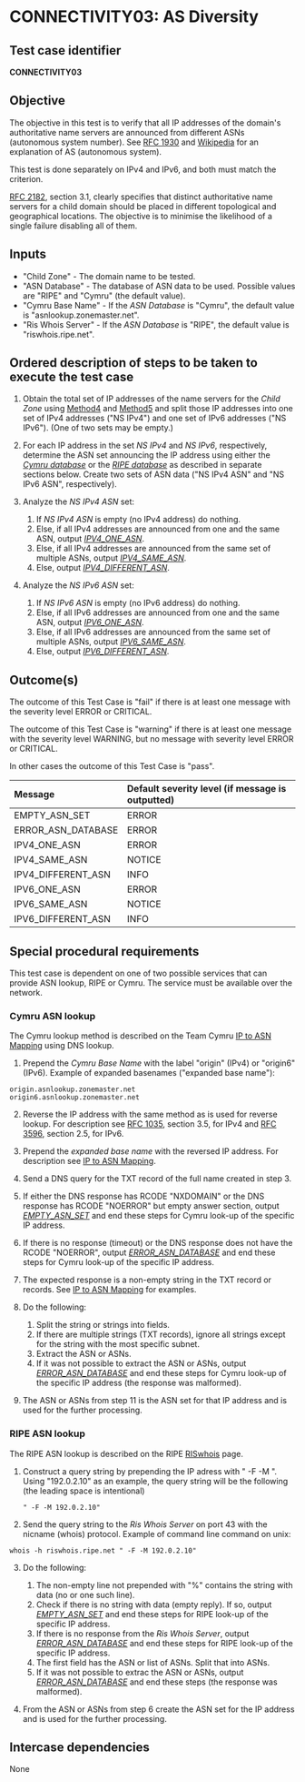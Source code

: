 # CONNECTIVITY03: AS Diversity

## Test case identifier

**CONNECTIVITY03**

## Objective

The objective in this test is to verify that all IP addresses of the domain's
authoritative name servers are announced from different ASNs (autonomous system 
number). See [RFC 1930] and [Wikipedia] for an explanation of AS (autonomous 
system).

This test is done separately on IPv4 and IPv6, and both must match the criterion.

[RFC 2182][RFC 2182#3.1], section 3.1, clearly specifies that distinct authoritative 
name servers for a child domain should be placed in different topological and 
geographical locations. The objective is to minimise the likelihood of a single 
failure disabling all of them. 


## Inputs

* "Child Zone" - The domain name to be tested.
* "ASN Database" - The database of ASN data to be used. Possible values
  are "RIPE" and "Cymru" (the default value).
* "Cymru Base Name" - If the *ASN Database* is "Cymru", the default value 
  is "asnlookup.zonemaster.net".
* "Ris Whois Server" - If the *ASN Database* is "RIPE", the default value 
  is "riswhois.ripe.net".


## Ordered description of steps to be taken to execute the test case

1. Obtain the total set of IP addresses of the name servers for the 
   *Child Zone* using [Method4] and [Method5] and split those IP addresses
   into one set of IPv4 addresses ("NS IPv4") and one set of IPv6 addresses
   ("NS IPv6"). (One of two sets may be empty.)

2. For each IP address in the set *NS IPv4* and *NS IPv6*, respectively, 
   determine the ASN set announcing the IP address using either the 
   *[Cymru database]* or the *[RIPE database]* as described in separate 
   sections below. Create two sets of ASN data ("NS IPv4 ASN" and 
   "NS IPv6 ASN", respectively).

3. Analyze the *NS IPv4 ASN* set:
   1. If *NS IPv4 ASN* is empty (no IPv4 address) do nothing.
   2. Else, if all IPv4 addresses are announced from one and the same ASN, output
      *[IPV4_ONE_ASN]*.
   3. Else, if all IPv4 addresses are announced from the same set of multiple 
      ASNs, output *[IPV4_SAME_ASN]*.
   4. Else, output *[IPV4_DIFFERENT_ASN]*.

4. Analyze the *NS IPv6 ASN* set:
   1. If *NS IPv6 ASN* is empty (no IPv6 address) do nothing.
   2. Else, if all IPv6 addresses are announced from one and the same ASN, output
      *[IPV6_ONE_ASN]*.
   3. Else, if all IPv6 addresses are announced from the same set of multiple 
      ASNs, output *[IPV6_SAME_ASN]*.
   4. Else, output *[IPV6_DIFFERENT_ASN]*.

## Outcome(s)

The outcome of this Test Case is "fail" if there is at least one 
message with the severity level ERROR or CRITICAL.

The outcome of this Test Case is "warning" if there is at least 
one message with the severity level WARNING, but no message with 
severity level ERROR or CRITICAL.

In other cases the outcome of this Test Case is "pass".

Message            |Default severity level (if message is outputted)
:------------------|:------------
EMPTY_ASN_SET      |ERROR        
ERROR_ASN_DATABASE |ERROR        
IPV4_ONE_ASN       |ERROR        
IPV4_SAME_ASN      |NOTICE       
IPV4_DIFFERENT_ASN |INFO         
IPV6_ONE_ASN       |ERROR        
IPV6_SAME_ASN      |NOTICE       
IPV6_DIFFERENT_ASN |INFO         


## Special procedural requirements

This test case is dependent on one of two possible services that can provide
ASN lookup, RIPE or Cymru. The service must be available over the network.


### Cymru ASN lookup

The Cymru lookup method is described on the Team Cymru [IP to ASN Mapping]
using DNS lookup.

1. Prepend the *Cymru Base Name* with the label "origin" (IPv4) or 
   "origin6" (IPv6). Example of expanded basenames 
   ("expanded base name"):
   
```
origin.asnlookup.zonemaster.net
origin6.asnlookup.zonemaster.net
```

2. Reverse the IP address with the same method as is used for
   reverse lookup. For description see [RFC 1035][RFC 1035#3.5], section 3.5, 
   for IPv4 and [RFC 3596][RFC 3596#2.5], section 2.5, for IPv6.
 
3. Prepend the *expanded base name* with the reversed IP address. For
   description see [IP to ASN Mapping].

4. Send a DNS query for the TXT record of the full name created in step 3.

5. If either the DNS response has RCODE "NXDOMAIN" or the DNS response 
   has RCODE "NOERROR" but empty answer section, output
   *[EMPTY_ASN_SET]* and end these steps for Cymru look-up of the specific
   IP address.

6. If there is no response (timeout) or the DNS response does not have
   the RCODE "NOERROR", output *[ERROR_ASN_DATABASE]* and 
   end these steps for Cymru look-up of the specific IP address.

8. The expected response is a non-empty string in the TXT record or 
   records. See [IP to ASN Mapping] for examples.

9. Do the following:

   1. Split the string or strings into fields.
   2. If there are multiple strings (TXT records), ignore all strings
      except for the string with the most specific subnet.
   3. Extract the ASN or ASNs.
   4. If it was not possible to extract the ASN or ASNs, output 
      *[ERROR_ASN_DATABASE]* and end these steps for Cymru look-up of 
      the specific IP address (the response was malformed).

10. The ASN or ASNs from step 11 is the ASN set for that IP address
    and is used for the further processing.


### RIPE ASN lookup

The RIPE ASN lookup is described on the RIPE [RISwhois] page.

1. Construct a query string by prepending the IP adress with
   " -F -M ". Using "192.0.2.10" as an example, the query string will
   be the following (the leading space is intentional)
   
   ```
   " -F -M 192.0.2.10" 
   ```
   
2. Send the query string to the *Ris Whois Server* on port
   43 with the nicname (whois) protocol. Example of command
   line command on unix:

```
whois -h riswhois.ripe.net " -F -M 192.0.2.10"
```

3. Do the following:
   1. The non-empty line not prepended with "%" contains the string
      with data (no or one such line).
   2. Check if there is no string with data (empty reply). If so, 
      output *[EMPTY_ASN_SET]* and end these steps for RIPE look-up
      of the specific IP address.
   3. If there is no response from the *Ris Whois Server*, output 
      *[ERROR_ASN_DATABASE]* and end these steps for RIPE look-up
      of the specific IP address.
   4. The first field has the ASN or list of ASNs. Split that into ASNs.
   5. If it was not possible to extrac the ASN or ASNs, output 
      *[ERROR_ASN_DATABASE]* and end these steps (the response was 
      malformed).

8. From the ASN or ASNs from step 6 create the ASN set for the IP
   address and is used for the further processing.

## Intercase dependencies

None


[Cymru database]:       #cymru-asn-lookup
[EMPTY_ASN_SET]:        #outcomes 
[ERROR_ASN_DATABASE]:   #outcomes 
[IP to ASN Mapping]:    https://team-cymru.org/IP-ASN-mapping.html#dns
[IPV4_DIFFERENT_ASN]:   #outcomes 
[IPV4_ONE_ASN]:         #outcomes 
[IPV4_SAME_ASN]:        #outcomes 
[IPV6_DIFFERENT_ASN]:   #outcomes 
[IPV6_ONE_ASN]:         #outcomes 
[IPV6_SAME_ASN]:        #outcomes 
[Method4]:              ../Methods.md#method-4-obtain-glue-address-records-from-parent
[Method5]:              ../Methods.md#method-5-obtain-the-name-server-address-records-from-child
[RFC 1035#3.5]:         https://tools.ietf.org/html/rfc1035#section-3.5
[RFC 1930]:             https://tools.ietf.org/html/rfc1930
[RFC 2182#3.1]:         https://tools.ietf.org/html/rfc2182#section-3.1
[RFC 3596#2.5]:         https://tools.ietf.org/html/rfc3596#section-2.5
[RIPE database]:        #ripe-asn-lookup
[RISwhois]:             https://www.ripe.net/analyse/archived-projects/ris-tools-web-interfaces/riswhois
[Wikipedia]:            https://en.wikipedia.org/wiki/Autonomous_system_(Internet)
